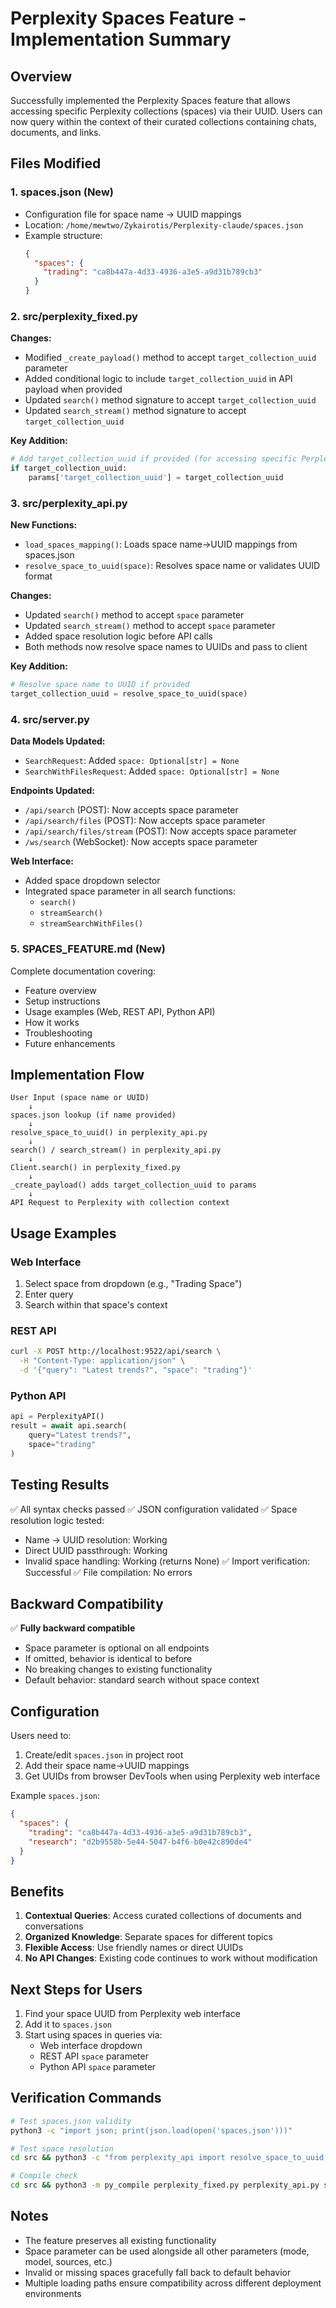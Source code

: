 # Perplexity Spaces Feature - Implementation Summary

## Overview
Successfully implemented the Perplexity Spaces feature that allows accessing specific Perplexity collections (spaces) via their UUID. Users can now query within the context of their curated collections containing chats, documents, and links.

## Files Modified

### 1. **spaces.json** (New)
- Configuration file for space name → UUID mappings
- Location: `/home/mewtwo/Zykairotis/Perplexity-claude/spaces.json`
- Example structure:
  ```json
  {
    "spaces": {
      "trading": "ca8b447a-4d33-4936-a3e5-a9d31b789cb3"
    }
  }
  ```

### 2. **src/perplexity_fixed.py**
**Changes:**
- Modified `_create_payload()` method to accept `target_collection_uuid` parameter
- Added conditional logic to include `target_collection_uuid` in API payload when provided
- Updated `search()` method signature to accept `target_collection_uuid`
- Updated `search_stream()` method signature to accept `target_collection_uuid`

**Key Addition:**
```python
# Add target_collection_uuid if provided (for accessing specific Perplexity spaces)
if target_collection_uuid:
    params['target_collection_uuid'] = target_collection_uuid
```

### 3. **src/perplexity_api.py**
**New Functions:**
- `load_spaces_mapping()`: Loads space name→UUID mappings from spaces.json
- `resolve_space_to_uuid(space)`: Resolves space name or validates UUID format

**Changes:**
- Updated `search()` method to accept `space` parameter
- Updated `search_stream()` method to accept `space` parameter
- Added space resolution logic before API calls
- Both methods now resolve space names to UUIDs and pass to client

**Key Addition:**
```python
# Resolve space name to UUID if provided
target_collection_uuid = resolve_space_to_uuid(space)
```

### 4. **src/server.py**
**Data Models Updated:**
- `SearchRequest`: Added `space: Optional[str] = None`
- `SearchWithFilesRequest`: Added `space: Optional[str] = None`

**Endpoints Updated:**
- `/api/search` (POST): Now accepts space parameter
- `/api/search/files` (POST): Now accepts space parameter
- `/api/search/files/stream` (POST): Now accepts space parameter
- `/ws/search` (WebSocket): Now accepts space parameter

**Web Interface:**
- Added space dropdown selector
- Integrated space parameter in all search functions:
  - `search()`
  - `streamSearch()`
  - `streamSearchWithFiles()`

### 5. **SPACES_FEATURE.md** (New)
Complete documentation covering:
- Feature overview
- Setup instructions
- Usage examples (Web, REST API, Python API)
- How it works
- Troubleshooting
- Future enhancements

## Implementation Flow

```
User Input (space name or UUID)
    ↓
spaces.json lookup (if name provided)
    ↓
resolve_space_to_uuid() in perplexity_api.py
    ↓
search() / search_stream() in perplexity_api.py
    ↓
Client.search() in perplexity_fixed.py
    ↓
_create_payload() adds target_collection_uuid to params
    ↓
API Request to Perplexity with collection context
```

## Usage Examples

### Web Interface
1. Select space from dropdown (e.g., "Trading Space")
2. Enter query
3. Search within that space's context

### REST API
```bash
curl -X POST http://localhost:9522/api/search \
  -H "Content-Type: application/json" \
  -d '{"query": "Latest trends?", "space": "trading"}'
```

### Python API
```python
api = PerplexityAPI()
result = await api.search(
    query="Latest trends?",
    space="trading"
)
```

## Testing Results

✅ All syntax checks passed
✅ JSON configuration validated
✅ Space resolution logic tested:
  - Name → UUID resolution: Working
  - Direct UUID passthrough: Working
  - Invalid space handling: Working (returns None)
✅ Import verification: Successful
✅ File compilation: No errors

## Backward Compatibility

✅ **Fully backward compatible**
- Space parameter is optional on all endpoints
- If omitted, behavior is identical to before
- No breaking changes to existing functionality
- Default behavior: standard search without space context

## Configuration

Users need to:
1. Create/edit `spaces.json` in project root
2. Add their space name→UUID mappings
3. Get UUIDs from browser DevTools when using Perplexity web interface

Example `spaces.json`:
```json
{
  "spaces": {
    "trading": "ca8b447a-4d33-4936-a3e5-a9d31b789cb3",
    "research": "d2b9558b-5e44-5047-b4f6-b0e42c890de4"
  }
}
```

## Benefits

1. **Contextual Queries**: Access curated collections of documents and conversations
2. **Organized Knowledge**: Separate spaces for different topics
3. **Flexible Access**: Use friendly names or direct UUIDs
4. **No API Changes**: Existing code continues to work without modification

## Next Steps for Users

1. Find your space UUID from Perplexity web interface
2. Add it to `spaces.json`
3. Start using spaces in queries via:
   - Web interface dropdown
   - REST API `space` parameter
   - Python API `space` parameter

## Verification Commands

```bash
# Test spaces.json validity
python3 -c "import json; print(json.load(open('spaces.json')))"

# Test space resolution
cd src && python3 -c "from perplexity_api import resolve_space_to_uuid; print(resolve_space_to_uuid('trading'))"

# Compile check
cd src && python3 -m py_compile perplexity_fixed.py perplexity_api.py server.py
```

## Notes

- The feature preserves all existing functionality
- Space parameter can be used alongside all other parameters (mode, model, sources, etc.)
- Invalid or missing spaces gracefully fall back to default behavior
- Multiple loading paths ensure compatibility across different deployment environments
